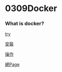 # 0309Docker

### What is docker?

[try](0309Docker%201cfd40120704425d9968d5c6c30fede4/try%20768719f6470f4241b909d00cbf7b1232.md)

[安裝](0309Docker%201cfd40120704425d9968d5c6c30fede4/%E5%AE%89%E8%A3%9D%206ff9378f28e34e298fb154f59178e23b.md)

[操作](0309Docker%201cfd40120704425d9968d5c6c30fede4/%E6%93%8D%E4%BD%9C%205711a639135347b5b248a8e26cef1b15.md)

[總Page](https://github.com/laiy790/2022Linux/blob/main/Note.md)